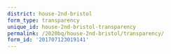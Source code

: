 ```yaml
---
district: house-2nd-bristol
form_type: transparency
unique_id: house-2nd-bristol-transparency
permalink: /2020bq/house-2nd-bristol/transparency/
form_id: '201707123019141'
---
```

